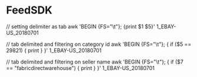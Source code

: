 # FeedSDK

// setting delimiter as tab
awk 'BEGIN {FS="\t"}; {print $1 $5}' 1_EBAY-US_20180701


// tab delimited and filtering on category id
awk 'BEGIN {FS="\t"}; { if ($5 == 29821) { print } }' 1_EBAY-US_20180701


// tab delimited and filtering on seller name
awk 'BEGIN {FS="\t"}; { if ($7 == "fabricdirectwarehouse") { print } }' 1_EBAY-US_20180701
